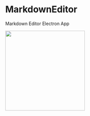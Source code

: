 # MarkdownEditor
Markdown Editor Electron App

<img src="https://media.giphy.com/media/Y4y8xS86RdM7IJkIUa/giphy.gif" width=250><br>
